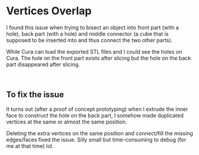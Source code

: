 # Vertices Overlap
I found this issue when trying to bisect an object into front part (with a hole), back part (with a hole) and middle connector (a cube that is supposed to be inserted into and thus connect the two other parts).

While Cura can load the exported STL files and I could see the holes on Cura. The hole on the front part exists after slicing but the hole on the back part disappeared after slicing. 

<br/>

## To fix the issue
It turns out (after a proof of concept prototyping) when I extrude the inner face to construct the hole on the back part, I somehow made duplicated vertices at the same or almost the same position.

Deleting the extra vertices on the same position and connect/fill the missing edges/faces fixed the issue. Silly small but time-consuming to debug (for me at that time) lol.
